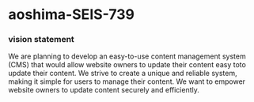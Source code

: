 # aoshima-SEIS-739
### vision statement

We are planning to develop an easy-to-use content management system (CMS) that would allow website owners to update their content easy toto update their content. We strive to create a unique and reliable system, making it simple for users to manage their content. We want to empower website owners to update content securely and efficiently. 
